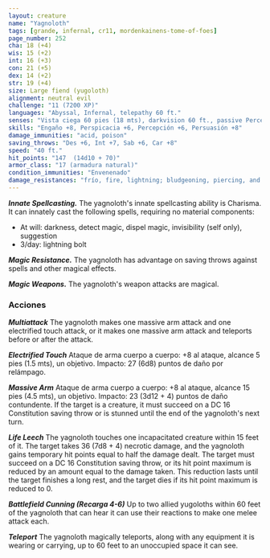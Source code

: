 ```yaml
---
layout: creature
name: "Yagnoloth"
tags: [grande, infernal, cr11, mordenkainens-tome-of-foes]
page_number: 252
cha: 18 (+4)
wis: 15 (+2)
int: 16 (+3)
con: 21 (+5)
dex: 14 (+2)
str: 19 (+4)
size: Large fiend (yugoloth)
alignment: neutral evil
challenge: "11 (7200 XP)"
languages: "Abyssal, Infernal, telepathy 60 ft."
senses: "Vista ciega 60 pies (18 mts), darkvision 60 ft., passive Perception 16"
skills: "Engaño +8, Perspicacia +6, Percepción +6, Persuasión +8"
damage_immunities: "acid, poison"
saving_throws: "Des +6, Int +7, Sab +6, Car +8"
speed: "40 ft."
hit_points: "147  (14d10 + 70)"
armor_class: "17 (armadura natural)"
condition_immunities: "Envenenado"
damage_resistances: "frío, fire, lightning; bludgeoning, piercing, and slashing from nonmagical attacks"
---
```


***Innate Spellcasting.*** The yagnoloth's innate spellcasting ability is Charisma. It can innately cast the following spells, requiring no material components:
* At will: darkness, detect magic, dispel magic, invisibility (self only), suggestion
* 3/day: lightning bolt

***Magic Resistance.*** The yagnoloth has advantage on saving throws against spells and other magical effects.

***Magic Weapons.*** The yagnoloth's weapon attacks are magical.

### Acciones

***Multiattack*** The yagnoloth makes one massive arm attack and one electrified touch attack, or it makes one massive arm attack and teleports before or after the attack.

***Electrified Touch*** Ataque de arma cuerpo a cuerpo: +8 al ataque, alcance 5 pies (1.5 mts), un objetivo. Impacto: 27 (6d8) puntos de daño por relámpago.

***Massive Arm*** Ataque de arma cuerpo a cuerpo: +8 al ataque, alcance 15 pies (4.5 mts), un objetivo. Impacto: 23 (3d12 + 4) puntos de daño contundente. If the target is a creature, it must succeed on a DC 16 Constitution saving throw or is stunned until the end of the yagnoloth's next turn.

***Life Leech*** The yagnoloth touches one incapacitated creature within 15 feet of it. The target takes 36 (7d8 + 4) necrotic damage, and the yagnoloth gains temporary hit points equal to half the damage dealt. The target must succeed on a DC 16 Constitution saving throw, or its hit point maximum is reduced by an amount equal to the damage taken. This reduction lasts until the target finishes a long rest, and the target dies if its hit point maximum is reduced to 0.

***Battlefield Cunning (Recarga 4-6)*** Up to two allied yugoloths within 60 feet of the yagnoloth that can hear it can use their reactions to make one melee attack each.

***Teleport*** The yagnoloth magically teleports, along with any equipment it is wearing or carrying, up to 60 feet to an unoccupied space it can see.